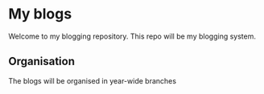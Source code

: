 # My blogs 

Welcome to my blogging repository. This repo will be my blogging system.

## Organisation

The blogs will be organised in year-wide branches          

